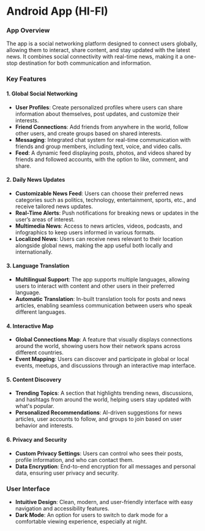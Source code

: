 # Android App (HI-FI)

### App Overview
The app is a social networking platform designed to connect users globally, allowing them to interact, share content, and stay updated with the latest news. It combines social connectivity with real-time news, making it a one-stop destination for both communication and information.

### Key Features

#### 1. **Global Social Networking**
   - **User Profiles**: Create personalized profiles where users can share information about themselves, post updates, and customize their interests.
   - **Friend Connections**: Add friends from anywhere in the world, follow other users, and create groups based on shared interests.
   - **Messaging**: Integrated chat system for real-time communication with friends and group members, including text, voice, and video calls.
   - **Feed**: A dynamic feed displaying posts, photos, and videos shared by friends and followed accounts, with the option to like, comment, and share.

#### 2. **Daily News Updates**
   - **Customizable News Feed**: Users can choose their preferred news categories such as politics, technology, entertainment, sports, etc., and receive tailored news updates.
   - **Real-Time Alerts**: Push notifications for breaking news or updates in the user’s areas of interest.
   - **Multimedia News**: Access to news articles, videos, podcasts, and infographics to keep users informed in various formats.
   - **Localized News**: Users can receive news relevant to their location alongside global news, making the app useful both locally and internationally.

#### 3. **Language Translation**
   - **Multilingual Support**: The app supports multiple languages, allowing users to interact with content and other users in their preferred language.
   - **Automatic Translation**: In-built translation tools for posts and news articles, enabling seamless communication between users who speak different languages.

#### 4. **Interactive Map**
   - **Global Connections Map**: A feature that visually displays connections around the world, showing users how their network spans across different countries.
   - **Event Mapping**: Users can discover and participate in global or local events, meetups, and discussions through an interactive map interface.

#### 5. **Content Discovery**
   - **Trending Topics**: A section that highlights trending news, discussions, and hashtags from around the world, helping users stay updated with what's popular.
   - **Personalized Recommendations**: AI-driven suggestions for news articles, user accounts to follow, and groups to join based on user behavior and interests.

#### 6. **Privacy and Security**
   - **Custom Privacy Settings**: Users can control who sees their posts, profile information, and who can contact them.
   - **Data Encryption**: End-to-end encryption for all messages and personal data, ensuring user privacy and security.

### User Interface
   - **Intuitive Design**: Clean, modern, and user-friendly interface with easy navigation and accessibility features.
   - **Dark Mode**: An option for users to switch to dark mode for a comfortable viewing experience, especially at night.
